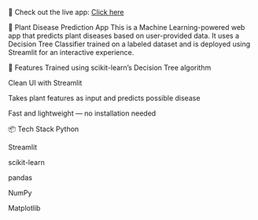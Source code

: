 🚀 Check out the live app: [Click here](https://plantdiseaseprediction-nhbmgaztt7itnxfp7znd8o.streamlit.app/)

🌿 Plant Disease Prediction App
This is a Machine Learning-powered web app that predicts plant diseases based on user-provided data. It uses a Decision Tree Classifier trained on a labeled dataset and is deployed using Streamlit for an interactive experience.

🚀 Features
Trained using scikit-learn’s Decision Tree algorithm

Clean UI with Streamlit

Takes plant features as input and predicts possible disease

Fast and lightweight — no installation needed

📦 Tech Stack
Python

Streamlit

scikit-learn

pandas

NumPy

Matplotlib
